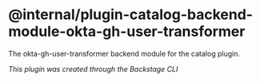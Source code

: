 # @internal/plugin-catalog-backend-module-okta-gh-user-transformer

The okta-gh-user-transformer backend module for the catalog plugin.

_This plugin was created through the Backstage CLI_
